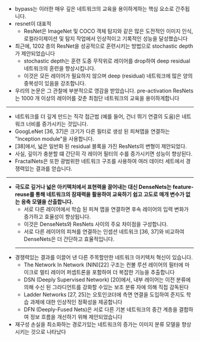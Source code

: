 - bypass는 이러한 매우 깊은 네트워크의 교육을 용이하게하는 핵심 요소로 간주됩니다.
- resnet이 대표적
  - ResNet은 ImageNet 및 COCO 객체 탐지와 같은 많은 도전적인 이미지 인식, 로컬라이제이션 및 탐지 작업에서 인상적이고 기록적인 성능을 달성했습니다
- 최근에, 1202 층의 ResNet을 성공적으로 훈련시키는 방법으로 stochastic depth가 제안되었습니다
  - stochastic depth는 훈련 도중 무작위로 레이어를 drop하여 deep residual 네트워크의 훈련을 향상시킵니다.
  - 이것은 모든 레이어가 필요하지 않으며 deep (residual) 네트워크에 많은 양의 중복성이 있음을 강조합니다.
- 우리의 논문은 그 관찰에 부분적으로 영감을 받았습니다. pre-activation ResNets는 1000 개 이상의 레이어를 갖춘 최첨단 네트워크의 교육을 용이하게합니다
- ------------------
- 네트워크를 더 깊게 만드는 직각 접근법 (예를 들어, 건너 뛰기 연결의 도움)은 네트워크 너비를 증가시키는 것입니다.
- GoogLeNet [36, 37]은 크기가 다른 필터로 생성 된 피쳐맵을 연결하는 "Inception module"을 사용합니다.
- [38]에서, 넓은 일반화 된 residual 블록을 가진 ResNets의 변형이 제안되었다.
- 사실, 깊이가 충분할 떄 간단히 각 레이어 필터의 수를 증가시키면 성능이 향상된다.
-  FractalNets은 또한 광범위한 네트워크 구조를 사용하여 여러 데이터 세트에서 경쟁력있는 결과를 얻습니다.
-  ----------------
- **극도로 깊거나 넓은 아키텍처에서 표현력을 끌어내는 대신 DenseNets는 feature-reuse를 통해 네트워크의 잠재력을 활용하여 교육하기 쉽고 고도로 매개 변수가 없는 응축 모델을 산출합니다.**
  - 서로 다른 레이어에서 학습 된 피쳐 맵을 연결하면 후속 레이어의 입력 변화가 증가하고 효율성이 향상됩니다.
  - 이것은 DenseNets와 ResNets 사이의 주요 차이점을 구성합니다.
  - 서로 다른 레이어의 피쳐를 연결하는 인셉션 네트워크 [36, 37]와 비교하여 DenseNets은 더 간단하고 효율적입니다.
  - ------------------------------------
- 경쟁력있는 결과를 이끌어 낸 다른 주목할만한 네트워크 아키텍처 혁신이 있습니다. 
  - The Network In Network (NIN)[22] 구조는 컨볼 루션 레이어의 필터에 마이크로 멀티 레이어 퍼셉트론을 포함하여 더 복잡한 기능을 추출합니다
  - DSN (Deeply Supervised Network) [20]에서, 내부 레이어는 이전 분류에 의해 수신 된 그라디언트를 강화할 수있는 보조 분류 자에 의해 직접 감독된다
  - Ladder Networks [27, 25]는 오토인코더에 측면 연결을 도입하여 준지도 학습 과제에 대한 인상적인 정확성을 제공합니다
  - DFN (Deeply-Fused Nets)은 서로 다른 기본 네트워크의 중간 계층을 결합하여 정보 흐름을 개선하기 위해 제안되었습니다
- 재구성 손실을 최소화하는 경로가있는 네트워크의 증가는 이미지 분류 모델을 향상시키는 것으로 나타났다